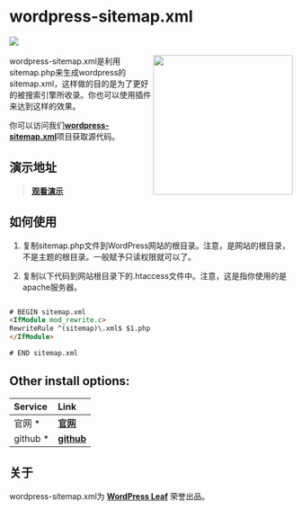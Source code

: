 # wordpress-sitemap.xml
[![](http://www.wordpressleaf.com/logo.png)](http://www.wordpressleaf.com/)
<br/><br/> 
<a href="http://www.wordpressleaf.com/2016_729.html"><img align="right" src="http://www.wordpressleaf.com/logo-app.png" width="248" height="auto"/></a>
wordpress-sitemap.xml是利用sitemap.php来生成wordpress的sitemap.xml，这样做的目的是为了更好的被搜索引擎所收录。你也可以使用插件来达到这样的效果。



你可以访问我们[**wordpress-sitemap.xml**](https://github.com/yehaicao/wordpress-sitemap.xml)项目获取源代码。

## 演示地址
> [**观看演示**](http://www.wordpressleaf.com/sitemap)

## 如何使用

1) 复制sitemap.php文件到WordPress网站的根目录。注意，是网站的根目录，不是主题的根目录。一般赋予只读权限就可以了。

2) 复制以下代码到网站根目录下的.htaccess文件中。注意，这是指你使用的是apache服务器。

```html

# BEGIN sitemap.xml
<IfModule mod_rewrite.c>
RewriteRule ^(sitemap)\.xml$ $1.php
</IfModule>

# END sitemap.xml

```


## Other install options:

Service     | Link
:---------- | :-------------------------------------------------------------------------------------------------------------------------------------------------------------------------------
官网 *      | [**官网**](http://www.wordpressleaf.com/)
github *    | [**github**](https://github.com/yehaicao/wordpress-sitemap.xml)


## 关于
wordpress-sitemap.xml为 [**WordPress Leaf**](http://www.wordpressleaf.com/)  荣誉出品。